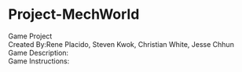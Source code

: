# Project-MechWorld  
Game Project  
Created By:Rene Placido, Steven Kwok, Christian White, Jesse Chhun   
Game Description:  
Game Instructions:  


